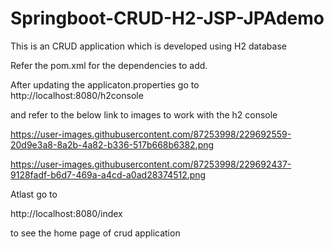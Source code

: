 # Springboot-CRUD-H2-JSP-JPAdemo

This is an CRUD application which is developed using H2 database 

Refer the pom.xml for the dependencies to add.

After updating the applicaton.properties go to http://localhost:8080/h2console

and refer to the below link to images to work with the h2 console




https://user-images.githubusercontent.com/87253998/229692559-20d9e3a8-8a2b-4a82-b336-517b668b6382.png



https://user-images.githubusercontent.com/87253998/229692437-9128fadf-b6d7-469a-a4cd-a0ad28374512.png



Atlast go to

http://localhost:8080/index

to see the home page of crud application
